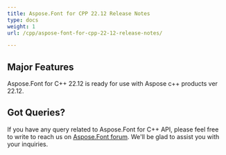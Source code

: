 ```yaml
---
title: Aspose.Font for CPP 22.12 Release Notes
type: docs
weight: 1
url: /cpp/aspose-font-for-cpp-22-12-release-notes/

---
```

## Major Features

Aspose.Font for C++ 22.12  is ready for use with Aspose c++ products ver 22.12.

## Got Queries?
If you have any query related to Aspose.Font for C++ API, please feel free to write to reach us on [Aspose.Font forum](https://forum.aspose.com/c/font/). We'll be glad to assist you with your inquiries.
